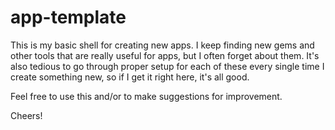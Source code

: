 # app-template

This is my basic shell for creating new apps. I keep finding new gems and other tools that are really useful for apps, but I often forget about them. It's also tedious to go through proper setup for each of these every single time I create something new, so if I get it right here, it's all good.

Feel free to use this and/or to make suggestions for improvement.

Cheers!
